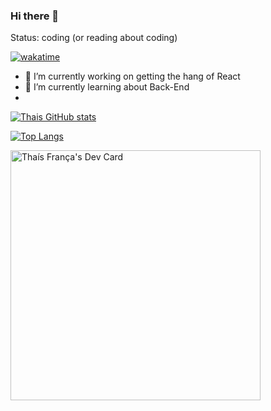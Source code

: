 ### Hi there 👋

Status: coding (or reading about coding)

[![wakatime](https://wakatime.com/badge/user/c1dc92e3-6d82-4a50-a6d2-1c91da2b0184.svg)](https://wakatime.com/@c1dc92e3-6d82-4a50-a6d2-1c91da2b0184)

- 🔭 I’m currently working on getting the hang of React
- 🌱 I’m currently learning about Back-End
-

[![Thais GitHub stats](https://github-readme-stats.vercel.app/api?username=ThaisFrancaG&show_icons=true&theme=gruvbox_light)](https://github.com/anuraghazra/github-readme-stats)

[![Top Langs](https://github-readme-stats.vercel.app/api/top-langs/?username=ThaisFrancaG&layout=compact&show_icons=true&theme=gruvbox_light)](https://github.com/anuraghazra/github-readme-stats)


<a href="https://app.daily.dev/AhiruBlue"><img src="https://api.daily.dev/devcards/683006d1c7564bae826100b41c4299b4.png?r=qb8" width="400" alt="Thaís França's Dev Card"/></a>
